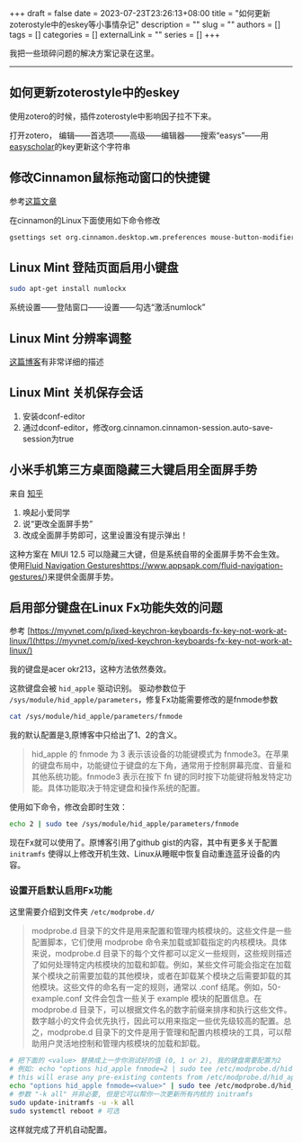 +++ 
draft = false
date = 2023-07-23T23:26:13+08:00
title = "如何更新zoterostyle中的eskey等小事情杂记"
description = ""
slug = ""
authors = []
tags = []
categories = []
externalLink = ""
series = []
+++

我把一些琐碎问题的解决方案记录在这里。

---
## 如何更新zoterostyle中的eskey
使用zotero的时候，插件zoterostyle中影响因子拉不下来。

打开zotero，
编辑——首选项——高级——编辑器——搜索“easys”——用[easyscholar](https://easyscholar.cc/console/user/open)的key更新这个字符串

## 修改Cinnamon鼠标拖动窗口的快捷键
参考[这篇文章](https://www.ngui.cc/el/1920396.html)

在cinnamon的Linux下面使用如下命令修改
``` bash
gsettings set org.cinnamon.desktop.wm.preferences mouse-button-modifier '<Super>'
``` 

## Linux Mint 登陆页面启用小键盘
``` bash
sudo apt-get install numlockx
```
系统设置——登陆窗口——设置——勾选“激活numlock”

## Linux Mint 分辨率调整
[这篇博客](https://www.shuzhiduo.com/A/lk5aaGN51O/)有非常详细的描述

## Linux Mint 关机保存会话
1. 安装dconf-editor
2. 通过dconf-editor，修改org.cinnamon.cinnamon-session.auto-save-session为true

## 小米手机第三方桌面隐藏三大键启用全面屏手势
来自 [知乎](https://zhuanlan.zhihu.com/p/411595406)
1. 唤起小爱同学
2. 说“更改全面屏手势”
3. 改成全面屏手势即可，这里设置没有提示弹出！

这种方案在 MIUI 12.5 可以隐藏三大键，但是系统自带的全面屏手势不会生效。
使用[Fluid Navigation Gestures]()https://www.appsapk.com/fluid-navigation-gestures/)来提供全面屏手势。

## 启用部分键盘在Linux Fx功能失效的问题
参考 [https://myvnet.com/p/ixed-keychron-keyboards-fx-key-not-work-at-linux/](https://myvnet.com/p/ixed-keychron-keyboards-fx-key-not-work-at-linux/)

我的键盘是acer okr213，这种方法依然奏效。

这款键盘会被 `hid_apple` 驱动识别。
驱动参数位于 `/sys/module/hid_apple/parameters`，修复Fx功能需要修改的是fnmode参数
``` bash
cat /sys/module/hid_apple/parameters/fnmode
```
 我的默认配置是3,原博客中只给出了1、2的含义。
> hid_apple 的 fnmode 为 3 表示该设备的功能键模式为 fnmode3。在苹果的键盘布局中，功能键位于键盘的左下角，通常用于控制屏幕亮度、音量和其他系统功能。fnmode3 表示在按下 fn 键的同时按下功能键将触发特定功能。具体功能取决于特定键盘和操作系统的配置。

使用如下命令，修改会即时生效：
``` bash
echo 2 | sudo tee /sys/module/hid_apple/parameters/fnmode
```
现在Fx就可以使用了。原博客引用了github gist的内容，其中有更多关于配置 `initramfs` 使得以上修改开机生效、Linux从睡眠中恢复自动重连蓝牙设备的内容。
### 设置开启默认启用Fx功能
这里需要介绍到文件夹 `/etc/modprobe.d/` 
> modprobe.d 目录下的文件是用来配置和管理内核模块的。这些文件是一些配置脚本，它们使用 modprobe 命令来加载或卸载指定的内核模块。具体来说，modprobe.d 目录下的每个文件都可以定义一些规则，这些规则描述了如何处理特定内核模块的加载和卸载。例如，某些文件可能会指定在加载某个模块之前需要加载的其他模块，或者在卸载某个模块之后需要卸载的其他模块。这些文件的命名有一定的规则，通常以 .conf 结尾。例如，50-example.conf 文件会包含一些关于 example 模块的配置信息。在 modprobe.d 目录下，可以根据文件名的数字前缀来排序和执行这些文件。数字越小的文件会优先执行，因此可以用来指定一些优先级较高的配置。总之，modprobe.d 目录下的文件是用于管理和配置内核模块的工具，可以帮助用户灵活地控制和管理内核模块的加载和卸载。

``` bash
# 把下面的 <value> 替换成上一步你测试好的值 (0, 1 or 2), 我的键盘需要配置为2
# 例如: echo "options hid_apple fnmode=2 | sudo tee /etc/modprobe.d/hid_apple.conf"
# this will erase any pre-existing contents from /etc/modprobe.d/hid_apple.conf
echo "options hid_apple fnmode=<value>" | sudo tee /etc/modprobe.d/hid_apple.conf
# 参数 "-k all" 并非必要, 但是它可以帮你一次更新所有内核的 initramfs
sudo update-initramfs -u -k all
sudo systemctl reboot # 可选
```
这样就完成了开机自动配置。